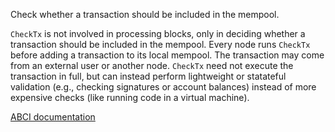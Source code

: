 Check whether a transaction should be included in the mempool.

`CheckTx` is not involved in processing blocks, only in deciding whether a
transaction should be included in the mempool. Every node runs `CheckTx`
before adding a transaction to its local mempool. The transaction may come
from an external user or another node. `CheckTx` need not execute the
transaction in full, but can instead perform lightweight or statateful
validation (e.g., checking signatures or account balances) instead of more
expensive checks (like running code in a virtual machine).

[ABCI documentation](https://docs.tendermint.com/master/spec/abci/abci.html#checktx)